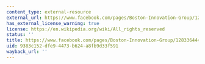 ```yaml
---
content_type: external-resource
external_url: https://www.facebook.com/pages/Boston-Innovation-Group/128336444012128?sk=info&tab=page_info
has_external_license_warning: true
license: https://en.wikipedia.org/wiki/All_rights_reserved
status: ''
title: https://www.facebook.com/pages/Boston-Innovation-Group/128336444012128?sk=info&tab=page\_info
uid: 9383c152-dfe9-4473-b624-a8fb9d33f591
wayback_url: ''
---
```

